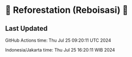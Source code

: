 
# 🌳 Reforestation (Reboisasi) 🌲

## Last Updated

GitHub Actions time: Thu Jul 25 09:20:11 UTC 2024

Indonesia/Jakarta time: Thu Jul 25 16:20:11 WIB 2024
